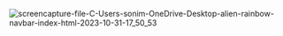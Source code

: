 ![screencapture-file-C-Users-sonim-OneDrive-Desktop-alien-rainbow-navbar-index-html-2023-10-31-17_50_53](https://github.com/Mihir-72/rainbow-navbar/assets/144117994/bd2c9156-b7a6-4404-b0f3-fcd96c701016)
